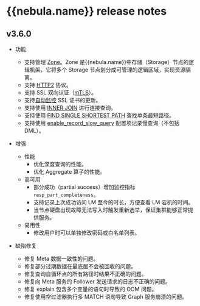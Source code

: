 # {{nebula.name}} release notes

## v3.6.0

- 功能
  - 支持管理 [Zone](../../4.deployment-and-installation/5.zone.md)。Zone 是{{nebula.name}}中存储（Storage）节点的逻辑机架，它将多个 Storage 节点划分成可管理的逻辑区域，实现资源隔离。
  - 支持 [HTTP2](../../5.configurations-and-logs/1.configurations/3.graph-config.md) 协议。
  - 支持 SSL 双向认证（[mTLS](../../7.data-security/4.ssl.md)）。
  - 支持[自动监控](../../7.data-security/4.ssl.md) SSL 证书的更新。
  - 支持使用 [INNER JOIN](../../3.ngql-guide/8.clauses-and-options/joins.md) 进行连接查询。
  - 支持使用 [FIND SINGLE SHORTEST PATH](../../3.ngql-guide/16.subgraph-and-path/2.find-path.md) 查找单条最短路径。
  - 支持使用 [enable_record_slow_query](../../5.configurations-and-logs/1.configurations/3.graph-config.md) 配置项记录慢查询（不包括 DML）。

- 增强
  - 性能
    - 优化深度查询的性能。
    - 优化 Aggregate 算子的性能。
  - 高可用
    - 部分成功（partial success）增加监控指标`resp_part_completeness`。
    - 支持记录上次成功访问 LM 至今的时长，方便查看 LM 宕机的时间。
    - 当节点硬盘出现故障无法写入时触发重新选举，保证集群能够正常提供服务。
  - 易用性
    - 修改用户时可以单独修改密码或白名单列表。

- 缺陷修复
  - 修复 Meta 数据一致性的问题。
  - 修复部分过期数据在最底层不会被回收的问题。
  - 修复查询自循环点的所有路径时结果不正确的问题。
  - 修复向 Meta 服务的 Follower 发送请求的日志不正确的问题。
  - 修复 explain 包含多个变量的语句时导致的 OOM 问题。
  - 修复使用空过滤器执行多 MATCH 语句导致 Graph 服务崩溃的问题。
